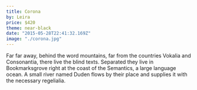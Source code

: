 ```yaml
---
title: Corona
by: Leira
price: $420
theme: near-black
date: "2015-05-28T22:41:32.169Z"
image: "./corona.jpg"
---
```


Far far away, behind the word mountains, far from the countries Vokalia and
Consonantia, there live the blind texts. Separated they live in Bookmarksgrove
right at the coast of the Semantics, a large language ocean. A small river named
Duden flows by their place and supplies it with the necessary regelialia.